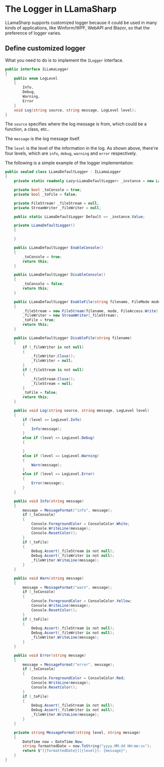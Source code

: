 # The Logger in LLamaSharp

LLamaSharp supports customized logger because it could be used in many kinds of applications, like Winform/WPF, WebAPI and Blazor, so that the preference of logger varies.

## Define customized logger

What you need to do is to implement the `ILogger` interface. 

```cs
public interface ILLamaLogger
{
    public enum LogLevel
    {
        Info,
        Debug,
        Warning,
        Error
    }
    void Log(string source, string message, LogLevel level);
}
```

The `source` specifies where the log message is from, which could be a function, a class, etc..

The `message` is the log message itself.

The `level` is the level of the information in the log. As shown above, there're four levels, which are `info`, `debug`, `warning` and `error` respectively.

The following is a simple example of the logger implementation:

```cs
public sealed class LLamaDefaultLogger : ILLamaLogger
{
    private static readonly Lazy<LLamaDefaultLogger> _instance = new Lazy<LLamaDefaultLogger>(() => new LLamaDefaultLogger());

    private bool _toConsole = true;
    private bool _toFile = false;

    private FileStream? _fileStream = null;
    private StreamWriter _fileWriter = null;

    public static LLamaDefaultLogger Default => _instance.Value;

    private LLamaDefaultLogger()
    {

    }

    public LLamaDefaultLogger EnableConsole()
    {
        _toConsole = true;
        return this;
    }

    public LLamaDefaultLogger DisableConsole()
    {
        _toConsole = false;
        return this;
    }

    public LLamaDefaultLogger EnableFile(string filename, FileMode mode = FileMode.Append)
    {
        _fileStream = new FileStream(filename, mode, FileAccess.Write);
        _fileWriter = new StreamWriter(_fileStream);
        _toFile = true;
        return this;
    }

    public LLamaDefaultLogger DisableFile(string filename)
    {
        if (_fileWriter is not null)
        {
            _fileWriter.Close();
            _fileWriter = null;
        }
        if (_fileStream is not null)
        {
            _fileStream.Close();
            _fileStream = null;
        }
        _toFile = false;
        return this;
    }

    public void Log(string source, string message, LogLevel level)
    {
        if (level == LogLevel.Info)
        {
            Info(message);
        }
        else if (level == LogLevel.Debug)
        {

        }
        else if (level == LogLevel.Warning)
        {
            Warn(message);
        }
        else if (level == LogLevel.Error)
        {
            Error(message);
        }
    }

    public void Info(string message)
    {
        message = MessageFormat("info", message);
        if (_toConsole)
        {
            Console.ForegroundColor = ConsoleColor.White;
            Console.WriteLine(message);
            Console.ResetColor();
        }
        if (_toFile)
        {
            Debug.Assert(_fileStream is not null);
            Debug.Assert(_fileWriter is not null);
            _fileWriter.WriteLine(message);
        }
    }

    public void Warn(string message)
    {
        message = MessageFormat("warn", message);
        if (_toConsole)
        {
            Console.ForegroundColor = ConsoleColor.Yellow;
            Console.WriteLine(message);
            Console.ResetColor();
        }
        if (_toFile)
        {
            Debug.Assert(_fileStream is not null);
            Debug.Assert(_fileWriter is not null);
            _fileWriter.WriteLine(message);
        }
    }

    public void Error(string message)
    {
        message = MessageFormat("error", message);
        if (_toConsole)
        {
            Console.ForegroundColor = ConsoleColor.Red;
            Console.WriteLine(message);
            Console.ResetColor();
        }
        if (_toFile)
        {
            Debug.Assert(_fileStream is not null);
            Debug.Assert(_fileWriter is not null);
            _fileWriter.WriteLine(message);
        }
    }

    private string MessageFormat(string level, string message)
    {
        DateTime now = DateTime.Now;
        string formattedDate = now.ToString("yyyy.MM.dd HH:mm:ss");
        return $"[{formattedDate}][{level}]: {message}";
    }
}
```